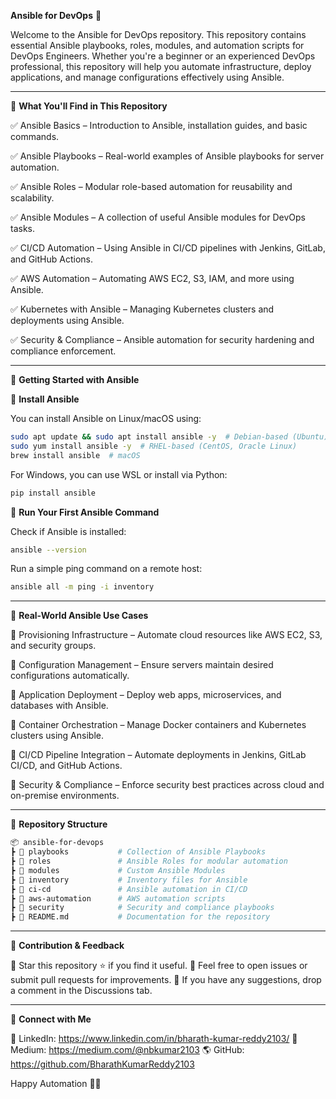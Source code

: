 **Ansible for DevOps** 🚀

Welcome to the Ansible for DevOps repository. This repository contains essential Ansible playbooks, roles, modules, and automation scripts for DevOps Engineers. Whether you're a beginner or an experienced DevOps professional, this repository will help you automate infrastructure, deploy applications, and manage configurations effectively using Ansible.

---

📌 **What You'll Find in This Repository**

✅ Ansible Basics – Introduction to Ansible, installation guides, and basic commands.

✅ Ansible Playbooks – Real-world examples of Ansible playbooks for server automation.

✅ Ansible Roles – Modular role-based automation for reusability and scalability.

✅ Ansible Modules – A collection of useful Ansible modules for DevOps tasks.

✅ CI/CD Automation – Using Ansible in CI/CD pipelines with Jenkins, GitLab, and GitHub Actions.

✅ AWS Automation – Automating AWS EC2, S3, IAM, and more using Ansible.

✅ Kubernetes with Ansible – Managing Kubernetes clusters and deployments using Ansible.

✅ Security & Compliance – Ansible automation for security hardening and compliance enforcement.

---

📖 **Getting Started with Ansible**

🔹 **Install Ansible**

You can install Ansible on Linux/macOS using:

 ```bash
sudo apt update && sudo apt install ansible -y  # Debian-based (Ubuntu)
sudo yum install ansible -y  # RHEL-based (CentOS, Oracle Linux)
brew install ansible  # macOS
 ```

For Windows, you can use WSL or install via Python:

 ```bash
pip install ansible
 ```

🔹 **Run Your First Ansible Command**

Check if Ansible is installed:

 ```bash
ansible --version
 ```

Run a simple ping command on a remote host:

 ```bash
ansible all -m ping -i inventory
 ```

---

🚀 **Real-World Ansible Use Cases**

📌 Provisioning Infrastructure – Automate cloud resources like AWS EC2, S3, and security groups.

📌 Configuration Management – Ensure servers maintain desired configurations automatically.

📌 Application Deployment – Deploy web apps, microservices, and databases with Ansible.

📌 Container Orchestration – Manage Docker containers and Kubernetes clusters using Ansible.

📌 CI/CD Pipeline Integration – Automate deployments in Jenkins, GitLab CI/CD, and GitHub Actions.

📌 Security & Compliance – Enforce security best practices across cloud and on-premise environments.

---

📂 **Repository Structure**

 ```bash
📦 ansible-for-devops
 ┣ 📂 playbooks           # Collection of Ansible Playbooks
 ┣ 📂 roles               # Ansible Roles for modular automation
 ┣ 📂 modules             # Custom Ansible Modules
 ┣ 📂 inventory           # Inventory files for Ansible
 ┣ 📂 ci-cd               # Ansible automation in CI/CD
 ┣ 📂 aws-automation      # AWS automation scripts
 ┣ 📂 security            # Security and compliance playbooks
 ┣ 📜 README.md           # Documentation for the repository
 ```

---

🎯 **Contribution & Feedback**

🔹 Star this repository ⭐ if you find it useful.
🔹 Feel free to open issues or submit pull requests for improvements.
🔹 If you have any suggestions, drop a comment in the Discussions tab.

---

📢 **Connect with Me**

💼 LinkedIn: https://www.linkedin.com/in/bharath-kumar-reddy2103/
📄 Medium: https://medium.com/@nbkumar2103
🌎 GitHub: https://github.com/BharathKumarReddy2103

Happy Automation 🚀🔥
